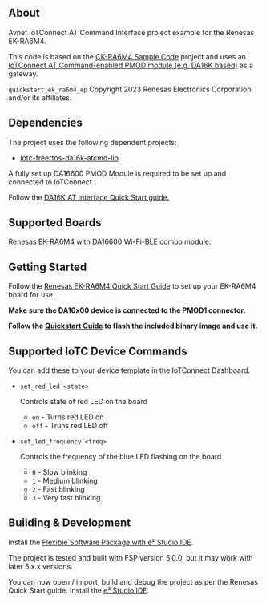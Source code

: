 ## About
Avnet IoTConnect AT Command Interface project example for the Renesas EK-RA6M4.

This code is based on the [CK-RA6M4 Sample Code]() project and uses an [IoTConnect AT Command-enabled PMOD module (e.g. DA16K based)](https://github.com/avnet-iotconnect/iotc-dialog-da16k-sdk) as a gateway.

`quickstart_ek_ra6m4_ep` Copyright 2023 Renesas Electronics Corporation and/or its affiliates.

## Dependencies
The project uses the following dependent projects:
* [iotc-freertos-da16k-atcmd-lib](https://github.com/avnet-iotconnect/iotc-freertos-da16k-atcmd-lib)

A fully set up DA16600 PMOD Module is required to be set up and connected to IoTConnect.

Follow the [DA16K AT Interface Quick Start guide.](https://github.com/avnet-iotconnect/iotc-dialog-da16k-sdk/blob/main/doc/QUICKSTART.md)


## Supported Boards

[Renesas EK-RA6M4](https://www.renesas.com/us/en/products/microcontrollers-microprocessors/ra-cortex-m-mcus/ek-ra6m4-evaluation-kit-ra6m4-mcu-group) with [DA16600 Wi-Fi-BLE combo module](https://www.renesas.com/us/en/products/wireless-connectivity/wi-fi/low-power-wi-fi/da16600mod-ultra-low-power-wi-fi-bluetooth-low-energy-combo-modules-battery-powered-iot-devices).


## Getting Started

Follow the [Renesas EK-RA6M4 Quick Start Guide](https://www.renesas.com/us/en/products/microcontrollers-microprocessors/ra-cortex-m-mcus/ek-ra6m4-evaluation-kit-ra6m4-mcu-group#documents) to set up your EK-RA6M4 board for use.

**Make sure the DA16x00 device is connected to the PMOD1 connector.**

**Follow the [Quickstart Guide](./QUICKSTART.md) to flash the included binary image and use it.**

## Supported IoTC Device Commands

You can add these to your device template in the IoTConnect Dashboard.

* `set_red_led <state>`

    Controls state of red LED on the board

    * `on` - Turns red LED on
    * `off` - Truns red LED off

* `set_led_frequency <freq>`

    Controls the frequency of the blue LED flashing on the board

    * `0` - Slow blinking
    * `1` - Medium blinking
    * `2` - Fast blinking
    * `3` - Very fast blinking

## Building & Development

Install the [Flexible Software Package with e² Studio IDE](https://www.renesas.com/us/en/software-tool/flexible-software-package-fsp).

The project is tested and built with FSP version 5.0.0, but it may work with later 5.x.x versions.

You can now open / import, build and debug the project as per the Renesas Quick Start guide.
Install the [e² Studio IDE](https://www.renesas.com/us/en/software-tool/e-studio).